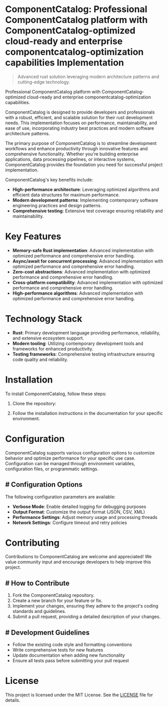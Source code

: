 <!-- fallback_ComponentCatalog_20250810073343_55856 -->

# ComponentCatalog: Professional ComponentCatalog platform with ComponentCatalog-optimized cloud-ready and enterprise componentcatalog-optimization capabilities Implementation
> Advanced rust solution leveraging modern architecture patterns and cutting-edge technology.

Professional ComponentCatalog platform with ComponentCatalog-optimized cloud-ready and enterprise componentcatalog-optimization capabilities.

ComponentCatalog is designed to provide developers and professionals with a robust, efficient, and scalable solution for their rust development needs. This implementation focuses on performance, maintainability, and ease of use, incorporating industry best practices and modern software architecture patterns.

The primary purpose of ComponentCatalog is to streamline development workflows and enhance productivity through innovative features and comprehensive functionality. Whether you're building enterprise applications, data processing pipelines, or interactive systems, ComponentCatalog provides the foundation you need for successful project implementation.

ComponentCatalog's key benefits include:

* **High-performance architecture**: Leveraging optimized algorithms and efficient data structures for maximum performance.
* **Modern development patterns**: Implementing contemporary software engineering practices and design patterns.
* **Comprehensive testing**: Extensive test coverage ensuring reliability and maintainability.

# Key Features

* **Memory-safe Rust implementation**: Advanced implementation with optimized performance and comprehensive error handling.
* **Async/await for concurrent processing**: Advanced implementation with optimized performance and comprehensive error handling.
* **Zero-cost abstractions**: Advanced implementation with optimized performance and comprehensive error handling.
* **Cross-platform compatibility**: Advanced implementation with optimized performance and comprehensive error handling.
* **High-performance algorithms**: Advanced implementation with optimized performance and comprehensive error handling.

# Technology Stack

* **Rust**: Primary development language providing performance, reliability, and extensive ecosystem support.
* **Modern tooling**: Utilizing contemporary development tools and frameworks for enhanced productivity.
* **Testing frameworks**: Comprehensive testing infrastructure ensuring code quality and reliability.

# Installation

To install ComponentCatalog, follow these steps:

1. Clone the repository:


2. Follow the installation instructions in the documentation for your specific environment.

# Configuration

ComponentCatalog supports various configuration options to customize behavior and optimize performance for your specific use case. Configuration can be managed through environment variables, configuration files, or programmatic settings.

## # Configuration Options

The following configuration parameters are available:

* **Verbose Mode**: Enable detailed logging for debugging purposes
* **Output Format**: Customize the output format (JSON, CSV, XML)
* **Performance Settings**: Adjust memory usage and processing threads
* **Network Settings**: Configure timeout and retry policies

# Contributing

Contributions to ComponentCatalog are welcome and appreciated! We value community input and encourage developers to help improve this project.

## # How to Contribute

1. Fork the ComponentCatalog repository.
2. Create a new branch for your feature or fix.
3. Implement your changes, ensuring they adhere to the project's coding standards and guidelines.
4. Submit a pull request, providing a detailed description of your changes.

## # Development Guidelines

* Follow the existing code style and formatting conventions
* Write comprehensive tests for new features
* Update documentation when adding new functionality
* Ensure all tests pass before submitting your pull request

# License

This project is licensed under the MIT License. See the [LICENSE](https://github.com/laurindoisaac/ComponentCatalog/blob/main/LICENSE) file for details.
